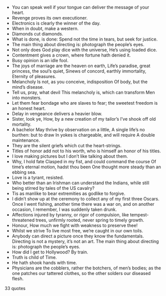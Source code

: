  - You can speak well if your tongue can deliver the message of your heart.
 - Revenge proves its own executioner.
 - Electronics is clearly the winner of the day.
 - When in doubt, make a western.
 - Diamonds cut diamonds.
 - What is done, is done: Spend not the time in tears, but seek for justice.
 - The main thing about directing is: photograph the people’s eyes.
 - Not only does God play dice with the universe, He’s using loaded dice.
 - Contentment gives a crown, where fortune hath denied it.
 - Busy opinion is an idle fool.
 - The joys of marriage are the heaven on earth, Life’s paradise, great princess, the soul’s quiet, Sinews of concord, earthly immortality, Eternity of pleasures.
 - Melancholy Is not, as you conceive, indisposition Of body, but the mind’s disease.
 - Tell us, pray, what devil This melancholy is, which can transform Men into monsters.
 - Let them fear bondage who are slaves to fear; the sweetest freedom is an honest heart.
 - Delay in vengeance delivers a heavier blow.
 - Sister, look ye, How, by a new creation of my tailor’s I’ve shook off old mortality.
 - A bachelor May thrive by observation on a little, A single life’s no burthen: but to draw In yokes is chargeable, and will require A double maintenance.
 - They are the silent griefs which cut the heart-strings.
 - Titles of honor add not to his worth, who is himself an honor of his titles.
 - I love making pictures but I don’t like talking about them.
 - Why, I hold fate Clasped in my fist, and could command the course Of time’s eternal motion, hadst thou been One thought more steady than an ebbing sea.
 - Love is a tyrant, resisted.
 - Who better than an Irishman can understand the Indians, while still being stirred by tales of the US cavalry?
 - Tis as manlike to bear extremities as godlike to forgive.
 - I didn’t show up at the ceremony to collect any of my first three Oscars. Once I went fishing, another time there was a war on, and on another occasion, I remember, I was suddenly taken drunk.
 - Affections injured by tyranny, or rigor of compulsion, like tempest-threatened trees, unfirmly rooted, never spring to timely growth.
 - Honour, How much we fight with weakness to preserve thee!
 - Whilst we strive To live most free, we’re caught in our own toils.
 - Anybody can direct a picture once they know the fundamentals. Directing is not a mystery, it’s not an art. The main thing about directing is: photograph the people’s eyes.
 - How did I get to Hollywood? By train.
 - Truth is child of Time.
 - He hath shook hands with time.
 - Physicians are the cobblers, rather the botchers, of men’s bodies; as the one patches our tattered clothes, so the other solders our diseased flesh.

33 quotes